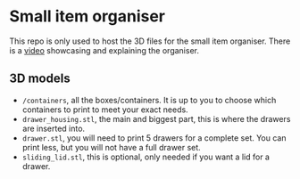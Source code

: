 # Small item organiser

This repo is only used to host the 3D files for the small item organiser. There is a [video](https://youtu.be/E5vvo4CLFvw) showcasing and explaining the organiser.


## 3D models

- `/containers`, all the boxes/containers. It is up to you to choose which containers to print to meet your exact needs.
- `drawer_housing.stl`, the main and biggest part, this is where the drawers are inserted into.
- `drawer.stl`, you will need to print 5 drawers for a complete set. You can print less, but you will not have a full drawer set.
- `sliding_lid.stl`, this is optional, only needed if you want a lid for a drawer.